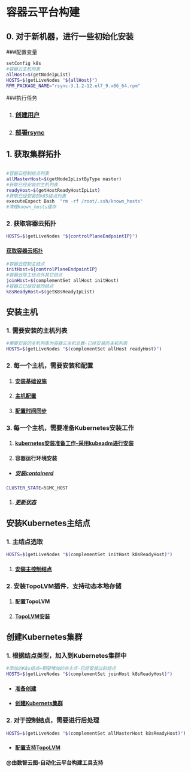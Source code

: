 # 容器云平台构建

## 0. 对于新机器，进行一些初始化安装
###配置变量
```bash
setConfig k8s
#容器云主机列表
allHost=$(getNodeIpList)
HOSTS=$(getLiveNodes "${allHost}")
RPM_PACKAGE_NAME="rsync-3.1.2-12.el7_9.x86_64.rpm"
```

###执行任务
1. ### [创建用户](../mop/deploy/createUser.md)
2. ### [部署rsync](../mop/deploy/installRpm.md)

## 1. 获取集群拓扑

````bash

#容器云控制结点列表
allMasterHost=$(getNodeIpListByType master)
#获取已经安装的主机列表
readyHost=$(getHostReadyHostIpList)
#获取已经安装的k8S结点列表
executeExpect Bash  "rm -rf /root/.ssh/known_hosts"
#清理known_hosts缓存
````
### 2. 获取容器云拓扑
````bash
HOSTS=$(getLiveNodes "${controlPlaneEndpointIP}")
````

#### [获取容器云拓扑](../mop/deploy/getK8sInfo.md)

````bash
#容器云控制主结点
initHost=${controlPlaneEndpointIP}
#容器云除主结点外其它结点
joinHost=$(complementSet allHost initHost)
#容器云已经安装的结点
k8sReadyHost=$(getK8sReadyIpList)
````

## 安装主机

### 1. 需要安装的主机列表

````bash
#需要安装的主机列表为容器云主机总数-已经安装的主机列表
HOSTS=$(getLiveNodes "$(complementSet allHost readyHost)")
````

### 2. 每一个主机，需要安装和配置

1.   #### [安装基础设施](../mop/deploy/prepareHostInstall.md)
1.   #### [主机配置](../mop/deploy/configHost.md)
1.   #### [配置时间同步](../mop/deploy/setupChrony.md)

### 3. 每一个主机，需要准备Kubernetes安装工作

1.   #### [kubernetes安装准备工作-采用kubeadm进行安装](../mop/deploy/prepareK8s.md)
1.   #### 容器运行环境安装

-  ##### [安装containerd](../mop/deploy/installContainerd.md)
```bash
CLUSTER_STATE=5GMC_HOST
```
1.   ##### [更新状态](../mop/deploy/updateState.md)
## 安装Kubernetes主结点

### 1. 主结点选取

````bash
HOSTS=$(getLiveNodes "$(complementSet initHost k8sReadyHost)")
````

1. #### [安装主控制结点](../mop/deploy/initK8s.md)

### 2. 安装TopoLVM插件，支持动态本地存储
1. #### 配置TopoLVM
1. #### [TopoLVM安装](../mop/paas/topolvm.md)


## 创建Kubernetes集群

### 1. 根据结点类型，加入到Kubernetes集群中

````bash
#添加的K8s结点=期望增加的非主点-已经安装过的结点
HOSTS=$(getLiveNodes "$(complementSet joinHost k8sReadyHost)")
````

- #### [准备创建](../mop/deploy/prepareJoinK8s.md)
- #### [创建Kubernets集群](../mop/deploy/joinK8s.md)

### 2. 对于控制结点，需要进行后处理

````bash
HOSTS=$(getLiveNodes "$(complementSet allMasterHost k8sReadyHost)")

````

- #### [配置支持TopoLVM](../mop/paas/topolvmjoin.md)


#### @由数智云图-自动化云平台构建工具支持